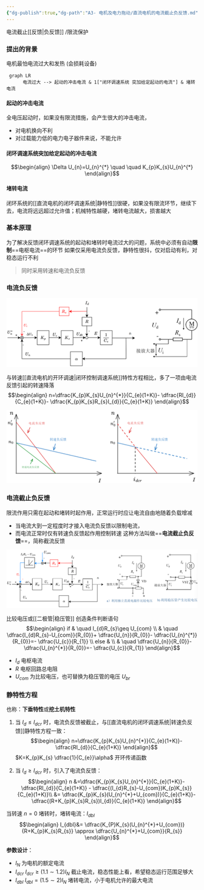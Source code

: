 ```yaml
---
{"dg-publish":true,"dg-path":"A3- 电机及电力拖动/直流电机的电流截止负反馈.md","permalink":"/A3- 电机及电力拖动/直流电机的电流截止负反馈/","dgPassFrontmatter":true,"noteIcon":"","created":"2024-05-08T22:17:35.000+08:00","updated":"2025-08-03T10:59:31.970+08:00"}
---
```


电流截止[[反馈\|负反馈]] /限流保护

### 提出的背景
电机最怕电流过大和发热 (会损耗设备)

```mermaid  
 graph LR 
	  电流过大 --> 起动的冲击电流 & 1["闭环调速系统 突加给定起动的电流"] & 堵转电流
```

#### 起动的冲击电流
全电压起动时，如果没有限流措施，会产生很大的冲击电流，
- 对电机换向不利
- 对过载能力低的电力电子器件来说，不能允许

#### 闭环调速系统突加给定起动的冲击电流

$$\begin{align}
\Delta U_{n}=U_{n}^{*} \quad  \quad K_{p}K_{s}U_{n}^{*}
\end{align}$$

#### 堵转电流
闭环系统的[[直流电机的闭环调速系统\|静特性]]很硬，如果没有限流环节，继续下去，电流将远远超过允许值；机械特性越硬，堵转电流越大，损害越大

### 基本原理
为了解决反馈闭环调速系统的起动和堵转时电流过大的问题，系统中必须有自动**限制**==电枢电流==的环节
如果仅采用电流负反馈，静特性很抖，仅对启动有利，对稳态运行不利
>同时采用转速和电流负反馈

### 电流负反馈
![Functional files/Photo Resources/Pasted image 20250727090543.png](../img/user/Functional%20files/Photo%20Resources/Pasted%20image%2020250727090543.png)



与转速[[直流电机的开环调速\|闭环控制调速系统]]特性方程相比，多了一项由电流反馈引起的转速降落
$$\begin{align}
n=\dfrac{K_{p}K_{s}U_{n}^{*}}{C_{e}(1+K)}- \dfrac{RI_{d}}{C_{e}(1+K)}- \dfrac{K_{p}K_{s}R_{s}I_{d}}{C_{e}(1+K)}
\end{align}$$

![Functional files/Photo Resources/Pasted image 20250727091735.png](../img/user/Functional%20files/Photo%20Resources/Pasted%20image%2020250727091735.png)
### 电流截止负反馈
限流作用只需在起动和堵转时起作用，正常运行时应让电流自由地随着负载增减
- 当电流大到一定程度时才接入电流负反馈以限制电流，
- 而电流正常时仅有转速负反馈起作用控制转速
这种方法叫做==**电流截止负反馈**==，简称截流反馈

![Functional files/Photo Resources/Pasted image 20250727092629.png](../img/user/Functional%20files/Photo%20Resources/Pasted%20image%2020250727092629.png)


比较电压或[[二极管\|稳压管]]  创造条件判断语句
$$\begin{align}
if & \quad I_{d}R_{s}\geq U_{com} \\
 & \quad \dfrac{I_{d}R_{s}-U_{com}}{R_{0}}+ \dfrac{U_{n}}{R_{0}}- \dfrac{U_{n}^{*}}{R_{0}}=- \dfrac{U_{c}}{R_{1}} \\
else   & \\
 & \quad \dfrac{U_{n}}{R_{0}}- \dfrac{U_{n}^{*}}{R_{0}}=- \dfrac{U_{c}}{R_{1}}
\end{align}$$
- $I_{d}$ 电枢电流
- $R$  电枢回路总电阻
- $U_{com}$ 为比较电压，也可替换为稳压管的电压 $U_{br}$

### 静特性方程
也称：**下垂特性**或**挖土机特性**

1. 当 $I_{d}\leq I_{dcr}$ 时，电流负反馈被截止，与[[直流电机的闭环调速系统\|转速负反馈]]静特性方程一致：
$$\begin{align}
n=\dfrac{K_{p}K_{s}U_{n}^{*}}{C_{e}(1+K)}- \dfrac{RI_{d}}{C_{e}(1+K)}
\end{align}$$
 $K=K_{p}K_{s} \dfrac{1}{C_{e}}\alpha$     开环传递函数

2. 当 $I_{d}\geq I_{dcr}$ 时，引入了电流负反馈：
$$\begin{align}
n &=\dfrac{K_{p}K_{s}U_{n}^{*}}{C_{e}(1+K)}- \dfrac{RI_{d}}{C_{e}(1+K)} - \dfrac{(I_{d}R_{s}-U_{com})K_{p}K_{s}}{C_{e}(1+K)}\\
 &= \dfrac{K_{p}K_{s}(U_{n}^{*}+U_{com})}{C_{e}(1+K)}- \dfrac{(R+K_{p}K_{s}R_{s})I_{d}}{C_{e}(1+K)}
\end{align}$$

当转速 $n=0$ 堵转时，堵转电流：$I_{dbl}$
$$\begin{align}
I_{dbl}&= \dfrac{K_{P}K_{s}(U_{n}^{*}+U_{com})}{R+K_{p}K_{s}R_{s}} \approx \dfrac{U_{n}^{*}+U_{com}}{R_{s}}
\end{align}$$


**参数设计**：
- $I_{N}$   为电机的额定电流
- $I_{dcr}$   $I_{dcr}\geq (1.1\sim 1.2)I_{N}$  截止电流，稳态性能上看，希望稳态运行范围足够大
- $I_{dbl}$   $I_{d bl}= (1.5\sim 2)I_{N}$  堵转电流，小于电机允许的最大电流 



